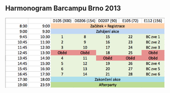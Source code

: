 Harmonogram Barcampu Brno 2013
------------------------------

![harmonogram](/static/img/harmonogram.png "harmonogram")
